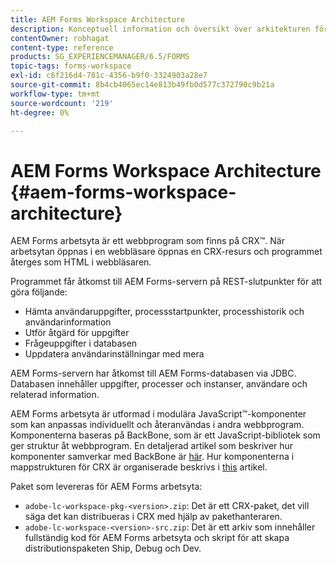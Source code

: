 ```yaml
---
title: AEM Forms Workspace Architecture
description: Konceptuell information och översikt över arkitekturen för arbetsytan i LiveCycle AEM Forms.
contentOwner: robhagat
content-type: reference
products: SG_EXPERIENCEMANAGER/6.5/FORMS
topic-tags: forms-workspace
exl-id: c6f216d4-781c-4356-b9f0-3324903a28e7
source-git-commit: 8b4cb4065ec14e813b49fb0d577c372790c9b21a
workflow-type: tm+mt
source-wordcount: '219'
ht-degree: 0%

---
```


# AEM Forms Workspace Architecture {#aem-forms-workspace-architecture}

AEM Forms arbetsyta är ett webbprogram som finns på CRX™. När arbetsytan öppnas i en webbläsare öppnas en CRX-resurs och programmet återges som HTML i webbläsaren.

Programmet får åtkomst till AEM Forms-servern på REST-slutpunkter för att göra följande:

* Hämta användaruppgifter, processstartpunkter, processhistorik och användarinformation
* Utför åtgärd för uppgifter
* Frågeuppgifter i databasen
* Uppdatera användarinställningar med mera

AEM Forms-servern har åtkomst till AEM Forms-databasen via JDBC. Databasen innehåller uppgifter, processer och instanser, användare och relaterad information.

AEM Forms arbetsyta är utformad i modulära JavaScript™-komponenter som kan anpassas individuellt och återanvändas i andra webbprogram. Komponenterna baseras på BackBone, som är ett JavaScript-bibliotek som ger struktur åt webbprogram. En detaljerad artikel som beskriver hur komponenter samverkar med BackBone är [här](/help/forms/using/backbone-interaction.md). Hur komponenterna i mappstrukturen för CRX är organiserade beskrivs i [this](/help/forms/using/folder-structure.md) artikel.

Paket som levereras för AEM Forms arbetsyta:

* `adobe-lc-workspace-pkg-<version>.zip`: Det är ett CRX-paket, det vill säga det kan distribueras i CRX med hjälp av pakethanteraren.
* `adobe-lc-workspace-<version>-src.zip`: Det är ett arkiv som innehåller fullständig kod för AEM Forms arbetsyta och skript för att skapa distributionspaketen Ship, Debug och Dev.
